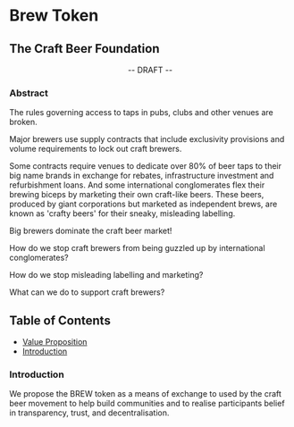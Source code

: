 <p align="center">
  <h1>Brew Token</h1>
</p>

<p align="center">
<h2>The Craft Beer Foundation</h2>
</p>

<p align="center">
-- DRAFT --
</p>

<p align="center">
<h3>Abstract</h3>
</p>

The rules governing access to taps in pubs, clubs and other venues are broken. 

Major brewers use supply contracts that include exclusivity provisions and volume requirements to lock out craft brewers.

Some contracts require venues to dedicate over 80% of beer taps to their big name brands in exchange for rebates,
infrastructure investment and refurbishment loans. And some international conglomerates flex their brewing biceps by 
marketing their own craft-like beers. These beers, produced by giant corporations but marketed as independent brews, 
are known as 'crafty beers' for their sneaky, misleading labelling.

Big brewers dominate the craft beer market!

How do we stop craft brewers from being guzzled up by international conglomerates? 

How do we stop misleading labelling and marketing? 

What can we do to support craft brewers?

## Table of Contents

* [Value Proposition](#value-proposition)
* [Introduction](#introduction)

### Introduction

We propose the BREW token as a means of exchange to used by the craft beer movement to help build communities and to
realise participants belief in transparency, trust, and decentralisation.

